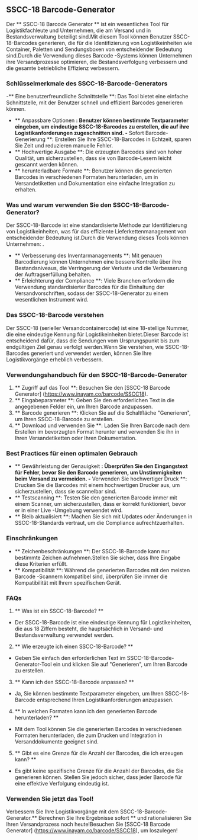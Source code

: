 ## SSCC-18 Barcode-Generator

Der ** SSCC-18 Barcode Generator ** ist ein wesentliches Tool für Logistikfachleute und Unternehmen, die am Versand und in Bestandsverwaltung beteiligt sind.Mit diesem Tool können Benutzer SSCC-18-Barcodes generieren, die für die Identifizierung von Logistikeinheiten wie Container, Paletten und Sendungsboxen von entscheidender Bedeutung sind.Durch die Verwendung dieses Barcode -Systems können Unternehmen ihre Versandprozesse optimieren, die Bestandsverfolgung verbessern und die gesamte betriebliche Effizienz verbessern.

### Schlüsselmerkmale des SSCC-18-Barcode-Generators
-** Eine benutzerfreundliche Schnittstelle **: Das Tool bietet eine einfache Schnittstelle, mit der Benutzer schnell und effizient Barcodes generieren können.
- ** Anpassbare Optionen **: Benutzer können bestimmte Textparameter eingeben, um eindeutige SSCC-18-Barcodes zu erstellen, die auf ihre Logistikanforderungen zugeschnitten sind.
-** Sofort Barcode-Generierung **: Erstellen Sie Ihre SSCC-18-Barcodes in Echtzeit, sparen Sie Zeit und reduzieren manuelle Fehler.
- ** Hochwertige Ausgabe **: Die erzeugten Barcodes sind von hoher Qualität, um sicherzustellen, dass sie von Barcode-Lesern leicht gescannt werden können.
- ** herunterladbare Formate **: Benutzer können die generierten Barcodes in verschiedenen Formaten herunterladen, um in Versandetiketten und Dokumentation eine einfache Integration zu erhalten.

### Was und warum verwenden Sie den SSCC-18-Barcode-Generator?
Der SSCC-18-Barcode ist eine standardisierte Methode zur Identifizierung von Logistikeinheiten, was für das effiziente Lieferkettenmanagement von entscheidender Bedeutung ist.Durch die Verwendung dieses Tools können Unternehmen:
.
- ** Verbesserung des Inventarmanagements **: Mit genauen Barcodierung können Unternehmen eine bessere Kontrolle über ihre Bestandsniveaus, die Verringerung der Verluste und die Verbesserung der Auftragserfüllung behalten.
- ** Erleichterung der Compliance **: Viele Branchen erfordern die Verwendung standardisierter Barcodes für die Einhaltung der Versandvorschriften, sodass der SSCC-18-Generator zu einem wesentlichen Instrument wird.

### Das SSCC-18-Barcode verstehen
Der SSCC-18 (serieller Versandcontainercode) ist eine 18-stellige Nummer, die eine eindeutige Kennung für Logistikeinheiten bietet.Dieser Barcode ist entscheidend dafür, dass die Sendungen vom Ursprungspunkt bis zum endgültigen Ziel genau verfolgt werden.Wenn Sie verstehen, wie SSCC-18-Barcodes generiert und verwendet werden, können Sie Ihre Logistikvorgänge erheblich verbessern.

### Verwendungshandbuch für den SSCC-18-Barcode-Generator
1. ** Zugriff auf das Tool **: Besuchen Sie den [SSCC-18 Barcode Generator] (https://www.inayam.co/barcode/SSCC18).
2. ** Eingabeparameter **: Geben Sie den erforderlichen Text in die angegebenen Felder ein, um Ihren Barcode anzupassen.
3. ** Barcode generieren **: Klicken Sie auf die Schaltfläche "Generieren", um Ihren SSCC-18-Barcode zu erstellen.
4. ** Download und verwenden Sie **: Laden Sie Ihren Barcode nach dem Erstellen im bevorzugten Format herunter und verwenden Sie ihn in Ihren Versandetiketten oder Ihren Dokumentation.

### Best Practices für einen optimalen Gebrauch
- ** Gewährleistung der Genauigkeit **: Überprüfen Sie den Eingangstext für Fehler, bevor Sie den Barcode generieren, um Unstimmigkeiten beim Versand zu vermeiden.
-** Verwenden Sie hochwertiger Druck **: Drucken Sie die Barcodes mit einem hochwertigen Drucker aus, um sicherzustellen, dass sie scannelbar sind.
- ** Testscanning **: Testen Sie den generierten Barcode immer mit einem Scanner, um sicherzustellen, dass er korrekt funktioniert, bevor er in einer Live -Umgebung verwendet wird.
- ** Bleib aktualisiert **: Machen Sie sich mit Updates oder Änderungen in SSCC-18-Standards vertraut, um die Compliance aufrechtzuerhalten.

### Einschränkungen
- ** Zeichenbeschränkungen **: Der SSCC-18-Barcode kann nur bestimmte Zeichen aufnehmen.Stellen Sie sicher, dass Ihre Eingabe diese Kriterien erfüllt.
- ** Kompatibilität **: Während die generierten Barcodes mit den meisten Barcode -Scannern kompatibel sind, überprüfen Sie immer die Kompatibilität mit Ihrem spezifischen Gerät.

### FAQs

1. ** Was ist ein SSCC-18-Barcode? **
- Der SSCC-18-Barcode ist eine eindeutige Kennung für Logistikeinheiten, die aus 18 Ziffern besteht, die hauptsächlich in Versand- und Bestandsverwaltung verwendet werden.

2. ** Wie erzeugte ich einen SSCC-18-Barcode? **
- Geben Sie einfach den erforderlichen Text im SSCC-18-Barcode-Generator-Tool ein und klicken Sie auf "Generieren", um Ihren Barcode zu erstellen.

3. ** Kann ich den SSCC-18-Barcode anpassen? **
- Ja, Sie können bestimmte Textparameter eingeben, um Ihren SSCC-18-Barcode entsprechend Ihren Logistikanforderungen anzupassen.

4. ** In welchen Formaten kann ich den generierten Barcode herunterladen? **
- Mit dem Tool können Sie die generierten Barcodes in verschiedenen Formaten herunterladen, die zum Drucken und Integration in Versanddokumente geeignet sind.

5. ** Gibt es eine Grenze für die Anzahl der Barcodes, die ich erzeugen kann? **
- Es gibt keine spezifische Grenze für die Anzahl der Barcodes, die Sie generieren können. Stellen Sie jedoch sicher, dass jeder Barcode für eine effektive Verfolgung eindeutig ist.

### Verwenden Sie jetzt das Tool!
Verbessern Sie Ihre Logistikvorgänge mit dem SSCC-18-Barcode-Generator.** Berechnen Sie Ihre Ergebnisse sofort ** und rationalisieren Sie Ihren Versandprozess noch heute!Besuchen Sie [SSCC-18 Barcode Generator] (https://www.inayam.co/barcode/SSCC18), um loszulegen!